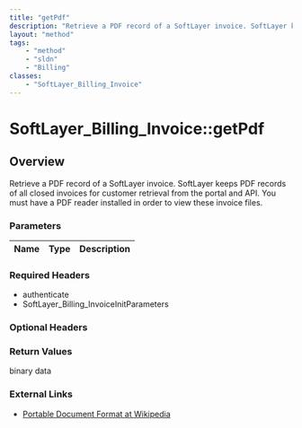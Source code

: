 ```yaml
---
title: "getPdf"
description: "Retrieve a PDF record of a SoftLayer invoice. SoftLayer keeps PDF records of all closed invoices for customer retrieval... "
layout: "method"
tags:
    - "method"
    - "sldn"
    - "Billing"
classes:
    - "SoftLayer_Billing_Invoice"
---
```

# SoftLayer_Billing_Invoice::getPdf
## Overview 
Retrieve a PDF record of a SoftLayer invoice. SoftLayer keeps PDF records of all closed invoices for customer retrieval from the portal and API. You must have a PDF reader installed in order to view these invoice files. 

### Parameters 
|Name | Type | Description |
| --- | --- | --- |


### Required Headers
* authenticate
* SoftLayer_Billing_InvoiceInitParameters

### Optional Headers

### Return Values
binary data

### External Links


* [Portable Document Format at Wikipedia](http://en.wikipedia.org/wiki/Portable_Document_Format)


